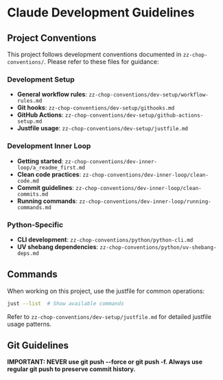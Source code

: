 # Claude Development Guidelines

## Project Conventions

This project follows development conventions documented in `zz-chop-conventions/`. Please refer to these files for guidance:

### Development Setup

- **General workflow rules**: `zz-chop-conventions/dev-setup/workflow-rules.md`
- **Git hooks**: `zz-chop-conventions/dev-setup/githooks.md`
- **GitHub Actions**: `zz-chop-conventions/dev-setup/github-actions-setup.md`
- **Justfile usage**: `zz-chop-conventions/dev-setup/justfile.md`

### Development Inner Loop

- **Getting started**: `zz-chop-conventions/dev-inner-loop/a_readme_first.md`
- **Clean code practices**: `zz-chop-conventions/dev-inner-loop/clean-code.md`
- **Commit guidelines**: `zz-chop-conventions/dev-inner-loop/clean-commits.md`
- **Running commands**: `zz-chop-conventions/dev-inner-loop/running-commands.md`

### Python-Specific

- **CLI development**: `zz-chop-conventions/python/python-cli.md`
- **UV shebang dependencies**: `zz-chop-conventions/python/uv-shebang-deps.md`

## Commands

When working on this project, use the justfile for common operations:

```bash
just --list  # Show available commands
```

Refer to `zz-chop-conventions/dev-setup/justfile.md` for detailed justfile usage patterns.

## Git Guidelines

**IMPORTANT: NEVER use git push --force or git push -f. Always use regular git push to preserve commit history.**
